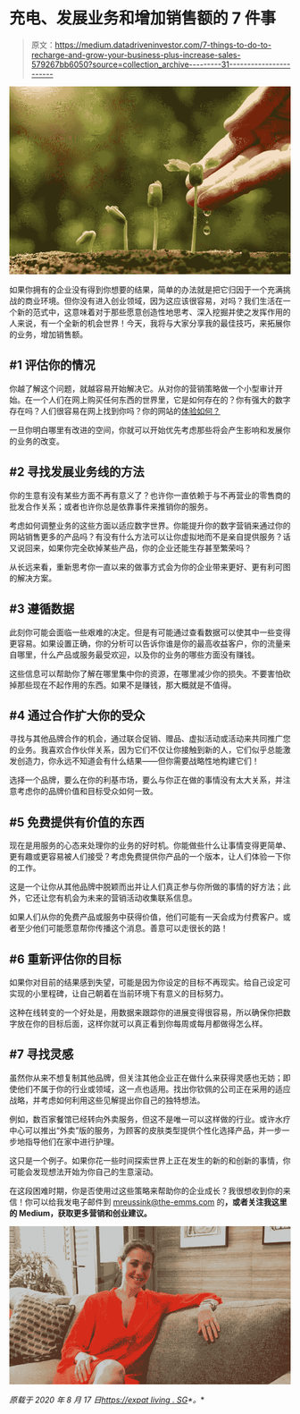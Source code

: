 # 充电、发展业务和增加销售额的 7 件事

> 原文：<https://medium.datadriveninvestor.com/7-things-to-do-to-recharge-and-grow-your-business-plus-increase-sales-579267bb6050?source=collection_archive---------31----------------------->

![](img/aaba77d01d647824910f71fd1095e01a.png)

如果你拥有的企业没有得到你想要的结果，简单的办法就是把它归因于一个充满挑战的商业环境。但你没有进入创业领域，因为这应该很容易，对吗？我们生活在一个新的范式中，这意味着对于那些愿意创造性地思考、深入挖掘并使之发挥作用的人来说，有一个全新的机会世界！今天，我将与大家分享我的最佳技巧，来拓展你的业务，增加销售额。

## #1 评估你的情况

你越了解这个问题，就越容易开始解决它。从对你的营销策略做一个小型审计开始。在一个人们在网上购买任何东西的世界里，它是如何存在的？你有强大的数字存在吗？人们很容易在网上找到你吗？你的网站的[体验如何？](https://www.the-emms.com/blog/7-signs-your-website-needs-a-redesign)

一旦你明白哪里有改进的空间，你就可以开始优先考虑那些将会产生影响和发展你的业务的改变。

## #2 寻找发展业务线的方法

你的生意有没有某些方面不再有意义了？也许你一直依赖于与不再营业的零售商的批发合作关系；或者也许你总是依靠事件来推销你的服务。

考虑如何调整业务的这些方面以适应数字世界。你能提升你的数字营销来通过你的网站销售更多的产品吗？有没有什么方法可以让你虚拟地而不是亲自提供服务？话又说回来，如果你完全砍掉某些产品，你的企业还能生存甚至繁荣吗？

从长远来看，重新思考你一直以来的做事方式会为你的企业带来更好、更有利可图的解决方案。

## #3 遵循数据

此刻你可能会面临一些艰难的决定。但是有可能通过查看数据可以使其中一些变得更容易。如果设置正确，你的分析可以告诉你谁是你的最高收益客户，你的流量来自哪里，什么产品或服务最受欢迎，以及你的业务的哪些方面没有赚钱。

这些信息可以帮助你了解在哪里集中你的资源，在哪里减少你的损失。不要害怕砍掉那些现在不起作用的东西。如果不是赚钱，那大概就是不值得。

## #4 通过合作扩大你的受众

寻找与其他品牌合作的机会，通过联合促销、赠品、虚拟活动或活动来共同推广您的业务。我喜欢合作伙伴关系，因为它们不仅让你接触到新的人，它们似乎总能激发创造力，你永远不知道会有什么结果——但你需要战略性地构建它们！

选择一个品牌，要么在你的利基市场，要么与你正在做的事情没有太大关系，并注意考虑你的品牌价值和目标受众如何一致。

## #5 免费提供有价值的东西

现在是用服务的心态来处理你的业务的好时机。你能做些什么让事情变得更简单、更有趣或更容易被人们接受？考虑免费提供你产品的一个版本，让人们体验一下你的工作。

这是一个让你从其他品牌中脱颖而出并让人们真正参与你所做的事情的好方法；此外，它还让您有机会为未来的营销活动收集联系信息。

如果人们从你的免费产品或服务中获得价值，他们可能有一天会成为付费客户。或者至少他们可能愿意帮你传播这个消息。善意可以走很长的路！

## #6 重新评估你的目标

如果你对目前的结果感到失望，可能是因为你设定的目标不再现实。给自己设定可实现的小里程碑，让自己朝着在当前环境下有意义的目标努力。

这种在线转变的一个好处是，用数据来跟踪你的进展变得很容易，所以确保你把数字放在你的目标后面，这样你就可以真正看到你每周或每月都做得怎么样。

## #7 寻找灵感

虽然你从来不想复制其他品牌，但关注其他企业正在做什么来获得灵感也无妨；即使他们不属于你的行业或领域，这一点也适用。找出你钦佩的公司正在采用的适应战略，并考虑如何利用这些见解提出你自己的独特想法。

例如，数百家餐馆已经转向外卖服务，但这不是唯一可以这样做的行业。或许水疗中心可以推出“外卖”版的服务，为顾客的皮肤类型提供个性化选择产品，并一步一步地指导他们在家中进行护理。

这只是一个例子。如果你花一些时间探索世界上正在发生的新的和创新的事情，你可能会发现想法开始为你自己的生意滚动。

在这段困难时期，你是否使用过这些策略来帮助你的企业成长？我很想收到你的来信！你可以给我发电子邮件到 mreussink@the-emms.com 的[](mailto:mreussink@the-emms.com)**，或者关注我这里的 Medium，获取更多营销和创业建议。**

*![](img/fb0e9e938b67797fd24a57a4d41e0bea.png)*

**原载于 2020 年 8 月 17 日*[*https://expat living . SG*](https://expatliving.sg/things-you-can-do-to-increase-sales-and-grow-your-business/)*。**